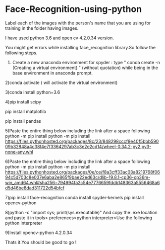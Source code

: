 # Face-Recognition-using-python
Label each of the images with the person's name that you are using for training in the folder having images.


I have used python 3.6 and open cv 4.2.0.34 version.


You might get errors while installing face_recognition library.So follow the following steps.


1) Create a new anaconda environment for spyder :
type  "  conda create -n <yourenvname> (Creating a virtual environment) "  (without quotation) while being in the base environment in anaconda prompt.


2)conda activate <yourenvname> ( will activate the virtual environment)


3)conda install python=3.6


4)pip install scipy

pip install matplotlib

pip install pandas

5)Paste the entire thing below including the link after a space following python -m pip install
python -m pip install https://files.pythonhosted.org/packages/8c/23/848298cccf8e40f5bbb59009b32848a4c38f4e7f3364297ab3c3e2e2cd14/wheel-0.34.2-py2.py3-none-any.whl


6)Paste the entire thing below including the link after a space following python -m pip install
python -m pip install https://files.pythonhosted.org/packages/0e/ce/f8a3cff33ac03a8219768f0694c5d703c8e037e6aba2e865f9bae22ed63c/dlib-19.8.1-cp36-cp36m-win_amd64.whl#sha256=794994fa2c54e7776659fddb148363a5556468a6d5d46be8dad311722d54bfcf



7)pip install face-recognition
conda install spyder-kernels
pip install opencv-python


8)python -c "import sys; print(sys.executable)"
And copy the .exe location and paste it in tools> preferences>python interpreter>Use the following python interpreter


9)Install opencv-python 4.2.0.34


Thats it.You should be good to go !

